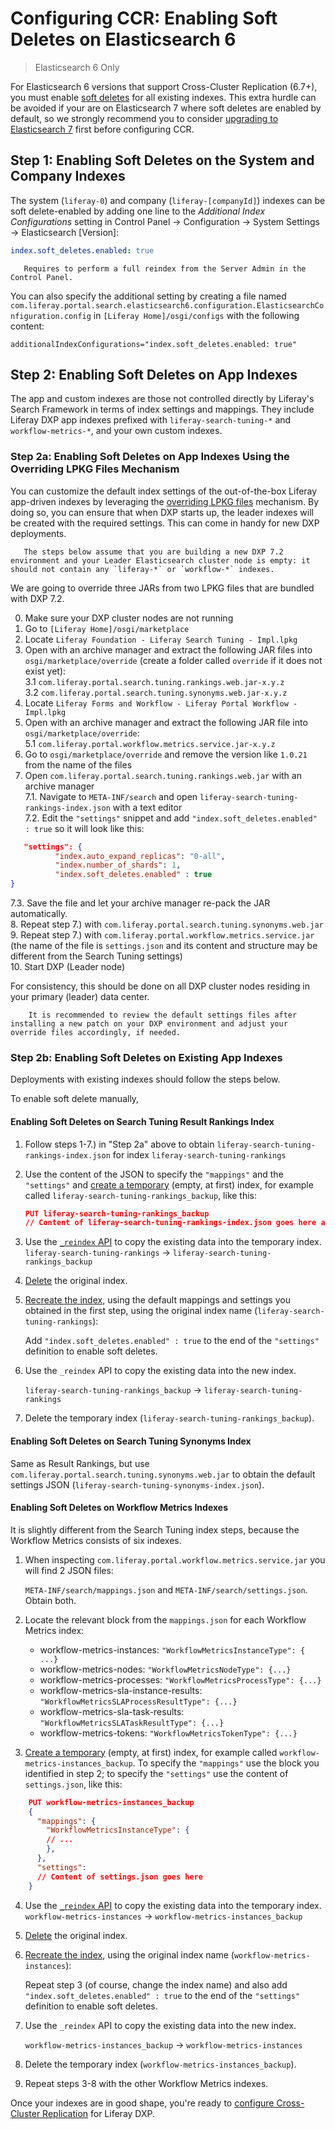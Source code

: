 # Configuring CCR: Enabling Soft Deletes on Elasticsearch 6

> Elasticsearch 6 Only

For Elasticsearch 6 versions that support Cross-Cluster Replication (6.7+), you must enable [soft deletes](https://www.elastic.co/guide/en/elasticsearch/reference/6.7/ccr-requirements.html) for all existing indexes. This extra hurdle can be avoided if your are on Elasticsearch 7 where soft deletes are enabled by default, so we strongly recommend you to consider [upgrading to Elasticsearch 7](https://help.liferay.com/hc/en-us/articles/360035444872-Upgrading-to-Elasticsearch-7) first before configuring CCR.

## Step 1: Enabling Soft Deletes on the System and Company Indexes

The system (`liferay-0`) and company (`liferay-[companyId]`) indexes can be soft delete-enabled by adding one line to the _Additional Index Configurations_ setting in Control Panel &rarr; Configuration &rarr; System Settings &rarr; Elasticsearch [Version]:
 
```yaml
index.soft_deletes.enabled: true
```

```note::
   Requires to perform a full reindex from the Server Admin in the Control Panel.
```

You can also specify the additional setting by creating a file named `com.liferay.portal.search.elasticsearch6.configuration.ElasticsearchConfiguration.config` in `[Liferay Home]/osgi/configs` with the following content:
```properties
additionalIndexConfigurations="index.soft_deletes.enabled: true"
```

## Step 2: Enabling Soft Deletes on App Indexes

The app and custom indexes are those not controlled directly by Liferay's Search Framework in terms of index settings and mappings. They include Liferay DXP app indexes prefixed with `liferay-search-tuning-*` and `workflow-metrics-*`, and your own custom indexes.

### Step 2a: Enabling Soft Deletes on App Indexes Using the Overriding LPKG Files Mechanism

You can customize the default index settings of the out-of-the-box Liferay app-driven indexes by leveraging the [overriding LPKG files](https://help.liferay.com/hc/en-us/articles/360028808552-Overriding-lpkg-Files) mechanism. By doing so, you can ensure that when DXP starts up, the leader indexes will be created with the required settings. This can come in handy for new DXP deployments.

```note::
   The steps below assume that you are building a new DXP 7.2 environment and your Leader Elasticsearch cluster node is empty: it should not contain any `liferay-*` or `workflow-*` indexes.
```

We are going to override three JARs from two LPKG files that are bundled with DXP 7.2.

0. Make sure your DXP cluster nodes are not running
1. Go to `[Liferay Home]/osgi/marketplace`
2. Locate `Liferay Foundation - Liferay Search Tuning - Impl.lpkg`
3. Open with an archive manager and extract the following JAR files into `osgi/marketplace/override` (create a folder called `override` if it does not exist yet):  
3.1 `com.liferay.portal.search.tuning.rankings.web.jar-x.y.z`  
3.2 `com.liferay.portal.search.tuning.synonyms.web.jar-x.y.z`  
4. Locate `Liferay Forms and Workflow - Liferay Portal Workflow - Impl.lpkg`  
5. Open with an archive manager and extract the following JAR file into `osgi/marketplace/override`:  
5.1 `com.liferay.portal.workflow.metrics.service.jar-x.y.z`  
6. Go to `osgi/marketplace/override` and remove the version like `1.0.21` from the name of the files  
7. Open `com.liferay.portal.search.tuning.rankings.web.jar` with an archive manager  
7.1. Navigate to `META-INF/search` and open `liferay-search-tuning-rankings-index.json` with a text editor  
7.2. Edit the `"settings"` snippet and add `"index.soft_deletes.enabled" : true` so it will look like this:
  ```json
	 "settings": {
		    "index.auto_expand_replicas": "0-all",
		    "index.number_of_shards": 1,
		    "index.soft_deletes.enabled" : true
  }
  ```
   7.3. Save the file and let your archive manager re-pack the JAR automatically.  
8. Repeat step 7.) with `com.liferay.portal.search.tuning.synonyms.web.jar`  
9. Repeat step 7.) with `com.liferay.portal.workflow.metrics.service.jar` (the name of the file is `settings.json` and its content and structure may be different from the Search Tuning settings)  
10. Start DXP (Leader node)
 
For consistency, this should be done on all DXP cluster nodes residing in your primary (leader) data center.
 
```note::
    It is recommended to review the default settings files after installing a new patch on your DXP environment and adjust your override files accordingly, if needed.
```

### Step 2b: Enabling Soft Deletes on Existing App Indexes

Deployments with existing indexes should follow the steps below.

To enable soft delete manually,

#### Enabling Soft Deletes on Search Tuning Result Rankings Index

1. Follow steps 1-7.) in "Step 2a" above to obtain `liferay-search-tuning-rankings-index.json` for index `liferay-search-tuning-rankings`
2. Use the content of the JSON to specify the `"mappings"` and the `"settings"` and [create a temporary](https://www.elastic.co/guide/en/elasticsearch/reference/6.x/indices-create-index.html) (empty, at first) index, for example called `liferay-search-tuning-rankings_backup`, like this:
    ```json
    PUT liferay-search-tuning-rankings_backup
    // Content of liferay-search-tuning-rankings-index.json goes here as-is.
    ```
3. Use the [`_reindex` API](https://www.elastic.co/guide/en/elasticsearch/reference/6.x/docs-reindex.html) to copy the existing data into the temporary index.
    `liferay-search-tuning-rankings` -> `liferay-search-tuning-rankings_backup`
4. [Delete](https://www.elastic.co/guide/en/elasticsearch/reference/6.x/indices-delete-index.html) the original index.
5. [Recreate the index](https://www.elastic.co/guide/en/elasticsearch/reference/6.x/indices-create-index.html), using the default mappings and settings you obtained in the first step, using the original index name (`liferay-search-tuning-rankings`):

   Add `"index.soft_deletes.enabled" : true` to the end of the `"settings"` definition to enable soft deletes.

6. Use the `_reindex` API to copy the existing data into the new index. 

      `liferay-search-tuning-rankings_backup` -> `liferay-search-tuning-rankings`
 
7. Delete the temporary index (`liferay-search-tuning-rankings_backup`).

#### Enabling Soft Deletes on Search Tuning Synonyms Index

Same as Result Rankings, but use `com.liferay.portal.search.tuning.synonyms.web.jar` to obtain the default settings JSON (`liferay-search-tuning-synonyms-index.json`).

#### Enabling Soft Deletes on Workflow Metrics Indexes

It is slightly different from the Search Tuning index steps, because the Workflow Metrics consists of six indexes.

1. When inspecting `com.liferay.portal.workflow.metrics.service.jar` you will find 2 JSON files:

      `META-INF/search/mappings.json` and `META-INF/search/settings.json`. Obtain both.
       
2. Locate the relevant block from the `mappings.json` for each Workflow Metrics index:
   - workflow-metrics-instances: `"WorkflowMetricsInstanceType": { ...}`
   - workflow-metrics-nodes: `"WorkflowMetricsNodeType": {...}`
   - workflow-metrics-processes: `"WorkflowMetricsProcessType": {...}`
    - workflow-metrics-sla-instance-results: `"WorkflowMetricsSLAProcessResultType": {...}`
    - workflow-metrics-sla-task-results: `"WorkflowMetricsSLATaskResultType": {...}`
    - workflow-metrics-tokens: `"WorkflowMetricsTokenType": {...}`
3. [Create a temporary](https://www.elastic.co/guide/en/elasticsearch/reference/6.x/indices-create-index.html) (empty, at first) index, for example called `workflow-metrics-instances_backup`. To specify the `"mappings"` use the block you identified in step 2; to specify the `"settings"` use the content of `settings.json`, like this:
```json
	PUT workflow-metrics-instances_backup
	{
	  "mappings": {
	    "WorkflowMetricsInstanceType": {
	    // ...
	    },
	  },
	  "settings": 
	  // Content of settings.json goes here
	}  
```
4. Use the [`_reindex` API](https://www.elastic.co/guide/en/elasticsearch/reference/6.x/docs-reindex.html) to copy the existing data into the temporary index.
    `workflow-metrics-instances` -> `workflow-metrics-instances_backup`
5. [Delete](https://www.elastic.co/guide/en/elasticsearch/reference/6.x/indices-delete-index.html) the original index.
6. [Recreate the index](https://www.elastic.co/guide/en/elasticsearch/reference/6.x/indices-create-index.html), using the original index name (`workflow-metrics-instances`):

   Repeat step 3 (of course, change the index name) and also add `"index.soft_deletes.enabled" : true` to the end of the `"settings"` definition to enable soft deletes. 

7. Use the `_reindex` API to copy the existing data into the new index. 

    `workflow-metrics-instances_backup` -> `workflow-metrics-instances`

8. Delete the temporary index (`workflow-metrics-instances_backup`).

9. Repeat steps 3-8 with the other Workflow Metrics indexes.

Once your indexes are in good shape, you're ready to [configure Cross-Cluster Replication](./configuring-cross-cluster-replication.md) for Liferay DXP.
